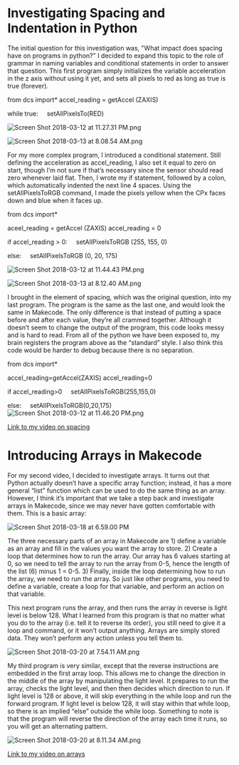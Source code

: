 # Investigating Spacing and Indentation in Python

The initial question for this investigation was, "What impact does spacing have on programs in python?" I decided to expand this topic to the role of grammar in naming variables and conditional statements in order to answer that question. This first program simply initializes the variable acceleration in the z axis without using it yet, and sets all pixels to red as long as true is true (forever).

from dcs import*
accel_reading = getAccel (ZAXIS)

while true:
&nbsp;&nbsp;&nbsp;&nbsp;setAllPixelsTo(RED)

![Screen Shot 2018-03-12 at 11.27.31 PM.png](https://lh3.googleusercontent.com/GnR1zbfAP-JeZWzMvdLQQeKBAELnAwE1QdSnsGGkMLbxMnPRF4lYirIwyxe5Xn3jRRULjRMbgP8psUb2RUElsMn2WPGJnd2jP2gzmNUhDw39wc8Zhqbx0VJ8zF1sr7mXLB5XPVnJ)

![Screen Shot 2018-03-13 at 8.08.54 AM.png](https://lh6.googleusercontent.com/qu2a2UD8mEk0KE-73IWY00xJa6qfMKZsbWIqM_QkzPfrKK2_UyaBjZZDKyjngYO54UZAmBJaOAgSg7BD_NcC1Cx0IeqE4e8eR-Zkc0BDj1ASk-EDfBKfonbyrhHYOL32Z_596HTR)

For my more complex program, I introduced a conditional statement. Still defining the acceleration as accel_reading, I also set it equal to zero on start, though I’m not sure if that’s necessary since the sensor should read zero whenever laid flat. Then, I wrote my if statement, followed by a colon, which automatically indented the next line 4 spaces. Using the setAllPixelsToRGB command, I made the pixels yellow when the CPx faces down and blue when it faces up.

from dcs import*

aceel_reading = getAccel (ZAXIS)
accel_reading = 0

if accel_reading > 0:
&nbsp;&nbsp;&nbsp;&nbsp;setAllPixelsToRGB (255, 155, 0)

else:
&nbsp;&nbsp;&nbsp;&nbsp;setAllPixelsToRGB (0, 20, 175)

![Screen Shot 2018-03-12 at 11.44.43 PM.png](https://lh6.googleusercontent.com/Pp8gMwcbqiyot3lWbEBj47fjGKJHDnr3QCnUHE6edokkt60qZaeG-XAh1gKyXzFhZlXgvbFP5eL7A832krhJrii0WlI54syxRfPAv64WI8IacREuGXRyebWqDglKVnC1vZq453oF)

![Screen Shot 2018-03-13 at 8.12.40 AM.png](https://lh4.googleusercontent.com/KADMVrPePcn1eVxZgXxJLnuEgVupmX4UhUkyVOLioXlrEUBdBrsvz7BV_MoWUTxw_BLnbNDbSyVF5m1n93ufVzNbhmqMpRIix_gXIw6IXNM5-kuEetQUYzXJZQcyQntOEeK_oamm)

I brought in the element of spacing, which was the original question, into my last program. The program is the same as the last one, and would look the same in Makecode. The only difference is that instead of putting a space before and after each value, they’re all crammed together. Although it doesn’t seem to change the output of the program, this code looks messy and is hard to read. From all of the python we have been exposed to, my brain registers the program above as the “standard” style. I also think this code would be harder to debug because there is no separation.

from dcs import*

accel_reading=getAccel(ZAXIS)
accel_reading=0

if accel_reading>0
&nbsp;&nbsp;&nbsp;&nbsp;setAllPixelsToRGB(255,155,0)

else:
&nbsp;&nbsp;&nbsp;&nbsp;setAllPixelsToRGB(0,20,175)
![Screen Shot 2018-03-12 at 11.46.20 PM.png](https://lh4.googleusercontent.com/kddKobyoStTlTXZRBI-uDQvDbp9DIJuiVS7TbPwJNu65hW2a4ntZagU1Hgq3oo9IjzG1u57k7WyMOs0qUi1g534HtkSfidTAYYacyMkUfExL1SpoE22e84HIjpK371yk2jVUQUJs)

[Link to my video on spacing](https://www.useloom.com/share/ab0910606bee4b6198cc04a5e9fd87e1)
# Introducing Arrays in Makecode
For my second video, I decided to investigate arrays. It turns out that Python actually doesn’t have a specific array function; instead, it has a more general “list” function which can be used to do the same thing as an array. However, I think it’s important that we take a step back and investigate arrays in Makecode, since we may never have gotten comfortable with them. This is a basic array:

![Screen Shot 2018-03-18 at 6.59.00 PM](https://lh4.googleusercontent.com/rBgyHLFvLrrxj79hmncPvtUix-saLUf9wW3jlpdMNxHdpp66xrhiOR8hlNR-peUucE2sDF4bL5iZfTpFSaG1-e3XmBovBMHKoGcdiMsATfBg7le32B9oolUdlJR3psc8BFUVaDGp)

The three necessary parts of an array in Makecode are 1) define a variable as an array and fill in the values you want the array to store. 2) Create a loop that determines how to run the array. Our array has 6 values starting at 0, so we need to tell the array to run the array from 0-5, hence the length of the list (6) minus 1 = 0-5. 3) Finally, inside the loop determining how to run the array, we need to run the array. So just like other programs, you need to define a variable, create a loop for that variable, and perform an action on that variable.

This next program runs the array, and then runs the array in reverse is light level is below 128. What I learned from this program is that no matter what you do to the array (i.e. tell it to reverse its order), you still need to give it a loop and command, or it won’t output anything. Arrays are simply stored data. They won’t perform any action unless you tell them to.

![Screen Shot 2018-03-20 at 7.54.11 AM.png](https://lh4.googleusercontent.com/rLZ9kMT8WBV6o-lwqi0eRMX6ayOEyAUKe5_mgSy8dMYKxlyVnnDV9f6_0I8t8lURSH_vqJBcCyTcQAsjnwO530CmbOKy3VyuL5YOWHYjfobidJHlXaxyAevocxoNAij1KWICT_6C)

My third program is very similar, except that the reverse instructions are embedded in the first array loop. This allows me to change the direction in the middle of the array by manipulating the light level. It prepares to run the array, checks the light level, and then then decides which direction to run. If light level is 128 or above, it will skip everything in the while loop and run the forward program. If light level is below 128, it will stay within that while loop, so there is an implied “else” outside the while loop. Something to note is that the program will reverse the direction of the array each time it runs, so you will get an alternating pattern.

![Screen Shot 2018-03-20 at 8.11.34 AM.png](https://lh5.googleusercontent.com/xkjL8XFsxVPs_pdvvR4B2Lxwvis5OInBt0nJPC6W1sXBte4x1jZKi-G4ZQ3pdQ4stUTL18pgC5Bwk5haBKFYzRABbWwgBAFBiTWl61JOJ4ZJD-2f8Y_k8Kqa5cnOP_bgWPxfV5GE)

[Link to my video on arrays](https://www.useloom.com/share/beeb80c0bb6649ce9244b936ffaeb431)
